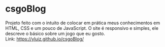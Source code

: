 # csgoBlog

Projeto feito com o intuito de colocar em prática meus conhecimentos em HTML, CSS e um pouco de JavaScript.
O site é responsivo e simples, ele descreve o básico sobre um jogo que eu gosto.
<br>
Link: https://yluiz.github.io/csgoBlog/
